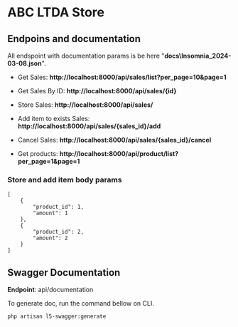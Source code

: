 # ABC LTDA Store

## Endpoins and documentation

All endspoint with documentation params is be here "**docs\Insomnia_2024-03-08.json**".

- Get Sales: **http://localhost:8000/api/sales/list?per_page=10&page=1**
- Get Sales By ID: **http://localhost:8000/api/sales/{id}**
- Store Sales: **http://localhost:8000/api/sales/**
- Add item to exists Sales: **http://localhost:8000/api/sales/{sales_id}/add**
- Cancel Sales: **http://localhost:8000/api/sales/{sales_id}/cancel**

- Get products: **http://localhost:8000/api/product/list?per_page=1&page=1**

### Store and add item body params

```
[
    {
        "product_id": 1,
        "amount": 1
    },
    {
        "product_id": 2,
        "amount": 2
    }
]
```

## Swagger Documentation

**Endpoint**: api/documentation

To generate doc, run the command bellow on CLI.

```
php artisan l5-swagger:generate
```